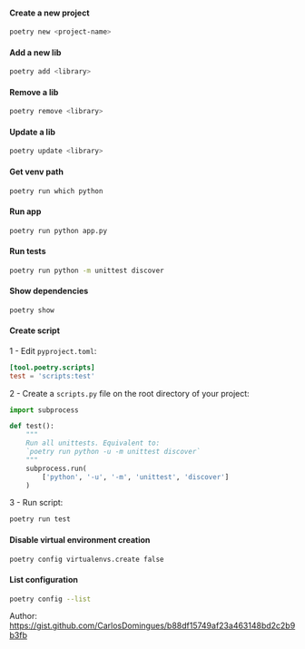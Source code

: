 #### Create a new project
```bash
poetry new <project-name>
```
#### Add a new lib
```bash
poetry add <library>
```
#### Remove a lib
```bash
poetry remove <library>
```
#### Update a lib
```bash
poetry update <library>
```
#### Get venv path
```bash
poetry run which python
```
#### Run app
```bash
poetry run python app.py
```
#### Run tests
```bash
poetry run python -m unittest discover
```
#### Show dependencies
```bash
poetry show
```
#### Create script
1 - Edit `pyproject.toml`:
```toml
[tool.poetry.scripts]
test = 'scripts:test'
```
2 - Create a `scripts.py` file on the root directory of your project:
```python
import subprocess

def test():
    """
    Run all unittests. Equivalent to:
    `poetry run python -u -m unittest discover`
    """
    subprocess.run(
        ['python', '-u', '-m', 'unittest', 'discover']
    )
```
3 - Run script:
```bash
poetry run test
```

#### Disable virtual environment creation
```bash
poetry config virtualenvs.create false
```

#### List configuration
```bash
poetry config --list
```


Author: https://gist.github.com/CarlosDomingues/b88df15749af23a463148bd2c2b9b3fb
